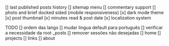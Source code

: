[] last published posts history
[] sitemap menu
[] commentary support
[] photo and brief docked sided (mobile responsiveness)
[x] dark mode theme
[x] post thumbnail
[x] minutes read & post date
[x] localization system

TODO
[] ordem das langs
[] mudar lingua default para português
[] verificar a necessidade da root _posts
[] remover sessões não desejadas
    [] home
    [] projects
    [] links
    [] about